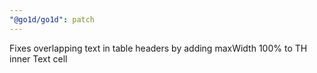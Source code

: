 ```yaml
---
"@go1d/go1d": patch
---
```


Fixes overlapping text in table headers by adding maxWidth 100% to TH inner Text cell
